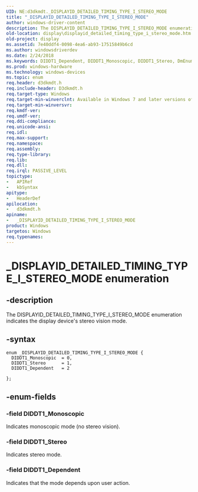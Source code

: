 ```yaml
---
UID: NE:d3dkmdt._DISPLAYID_DETAILED_TIMING_TYPE_I_STEREO_MODE
title: "_DISPLAYID_DETAILED_TIMING_TYPE_I_STEREO_MODE"
author: windows-driver-content
description: The DISPLAYID_DETAILED_TIMING_TYPE_I_STEREO_MODE enumeration indicates the display device's stereo vision mode.
old-location: display\displayid_detailed_timing_type_i_stereo_mode.htm
old-project: display
ms.assetid: 7e40ddf4-0098-4ea6-ab93-17515849b6cd
ms.author: windowsdriverdev
ms.date: 2/24/2018
ms.keywords: DIDDT1_Dependent, DIDDT1_Monoscopic, DIDDT1_Stereo, DmEnums_011fdd6c-ba90-40f7-ad26-d1fe075d21c3.xml, _DISPLAYID_DETAILED_TIMING_TYPE_I_STEREO_MODE, _DISPLAYID_DETAILED_TIMING_TYPE_I_STEREO_MODE enumeration [Display Devices], d3dkmdt/DIDDT1_Dependent, d3dkmdt/DIDDT1_Monoscopic, d3dkmdt/DIDDT1_Stereo, d3dkmdt/_DISPLAYID_DETAILED_TIMING_TYPE_I_STEREO_MODE, display.displayid_detailed_timing_type_i_stereo_mode
ms.prod: windows-hardware
ms.technology: windows-devices
ms.topic: enum
req.header: d3dkmdt.h
req.include-header: D3dkmdt.h
req.target-type: Windows
req.target-min-winverclnt: Available in Windows 7 and later versions of the Windows operating systems.
req.target-min-winversvr: 
req.kmdf-ver: 
req.umdf-ver: 
req.ddi-compliance: 
req.unicode-ansi: 
req.idl: 
req.max-support: 
req.namespace: 
req.assembly: 
req.type-library: 
req.lib: 
req.dll: 
req.irql: PASSIVE_LEVEL
topictype:
-	APIRef
-	kbSyntax
apitype:
-	HeaderDef
apilocation:
-	d3dkmdt.h
apiname:
-	_DISPLAYID_DETAILED_TIMING_TYPE_I_STEREO_MODE
product: Windows
targetos: Windows
req.typenames: 
---
```


# _DISPLAYID_DETAILED_TIMING_TYPE_I_STEREO_MODE enumeration


## -description


The DISPLAYID_DETAILED_TIMING_TYPE_I_STEREO_MODE enumeration indicates the display device's stereo vision mode.


## -syntax


````
enum _DISPLAYID_DETAILED_TIMING_TYPE_I_STEREO_MODE {
  DIDDT1_Monoscopic  = 0, 
  DIDDT1_Stereo      = 1, 
  DIDDT1_Dependent   = 2 

};
````


## -enum-fields




### -field DIDDT1_Monoscopic

Indicates monoscopic mode (no stereo vision).


### -field DIDDT1_Stereo

Indicates stereo mode.


### -field DIDDT1_Dependent

Indicates that the mode depends upon user action.

